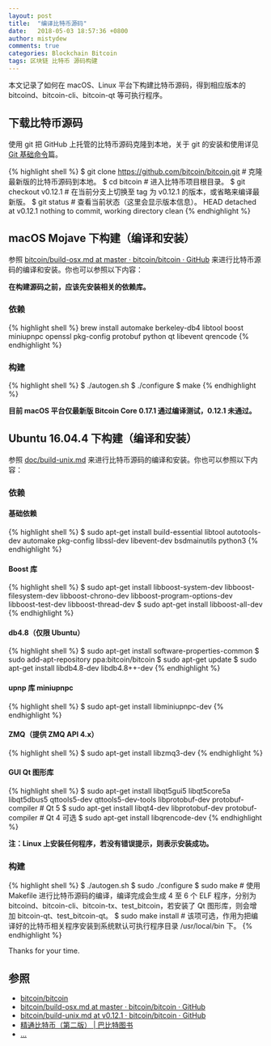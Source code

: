 ```yaml
---
layout: post
title:  "编译比特币源码"
date:   2018-05-03 18:57:36 +0800
author: mistydew
comments: true
categories: Blockchain Bitcoin
tags: 区块链 比特币 源码构建
---
```

本文记录了如何在 macOS、Linux 平台下构建比特币源码，得到相应版本的 bitcoind、bitcoin-cli、bitcoin-qt 等可执行程序。

## 下载比特币源码

使用 git 把 GitHub 上托管的比特币源码克隆到本地，关于 git 的安装和使用详见 [Git 基础命令](/blog/2018/04/git-commands.html)篇。

{% highlight shell %}
$ git clone https://github.com/bitcoin/bitcoin.git # 克隆最新版的比特币源码到本地。
$ cd bitcoin # 进入比特币项目根目录。
$ git checkout v0.12.1 # 在当前分支上切换至 tag 为 v0.12.1 的版本，或省略来编译最新版。
$ git status # 查看当前状态（这里会显示版本信息）。
HEAD detached at v0.12.1
nothing to commit, working directory clean
{% endhighlight %}

## macOS Mojave 下构建（编译和安装）

参照 [bitcoin/build-osx.md at master · bitcoin/bitcoin · GitHub](https://github.com/bitcoin/bitcoin/blob/master/doc/build-osx.md) 来进行比特币源码的编译和安装。你也可以参照以下内容：

**在构建源码之前，应该先安装相关的依赖库。**

### 依赖

{% highlight shell %}
brew install automake berkeley-db4 libtool boost miniupnpc openssl pkg-config protobuf python qt libevent qrencode
{% endhighlight %}

### 构建

{% highlight shell %}
$ ./autogen.sh
$ ./configure
$ make
{% endhighlight %}

**目前 macOS 平台仅最新版 Bitcoin Core 0.17.1 通过编译测试，0.12.1 未通过。**

## Ubuntu 16.04.4 下构建（编译和安装）

参照 [doc/build-unix.md](https://github.com/bitcoin/bitcoin/blob/v0.12.1/doc/build-unix.md) 来进行比特币源码的编译和安装。你也可以参照以下内容：

### 依赖

#### 基础依赖

{% highlight shell %}
$ sudo apt-get install build-essential libtool autotools-dev automake pkg-config libssl-dev libevent-dev bsdmainutils python3
{% endhighlight %}

#### Boost 库

{% highlight shell %}
$ sudo apt-get install libboost-system-dev libboost-filesystem-dev libboost-chrono-dev libboost-program-options-dev libboost-test-dev libboost-thread-dev
$ sudo apt-get install libboost-all-dev
{% endhighlight %}

#### db4.8（仅限 Ubuntu）

{% highlight shell %}
$ sudo apt-get install software-properties-common
$ sudo add-apt-repository ppa:bitcoin/bitcoin
$ sudo apt-get update
$ sudo apt-get install libdb4.8-dev libdb4.8++-dev
{% endhighlight %}

#### upnp 库 miniupnpc

{% highlight shell %}
$ sudo apt-get install libminiupnpc-dev
{% endhighlight %}

#### ZMQ（提供 ZMQ API 4.x）

{% highlight shell %}
$ sudo apt-get install libzmq3-dev
{% endhighlight %}

#### GUI Qt 图形库

{% highlight shell %}
$ sudo apt-get install libqt5gui5 libqt5core5a libqt5dbus5 qttools5-dev qttools5-dev-tools libprotobuf-dev protobuf-compiler # Qt 5
$ sudo apt-get install libqt4-dev libprotobuf-dev protobuf-compiler # Qt 4 可选
$ sudo apt-get install libqrencode-dev
{% endhighlight %}

**注：Linux 上安装任何程序，若没有错误提示，则表示安装成功。**

### 构建

{% highlight shell %}
$ ./autogen.sh
$ sudo ./configure
$ sudo make # 使用 Makefile 进行比特币源码的编译，编译完成会生成 4 至 6 个 ELF 程序，分别为 bitcoind、bitcoin-cli、bitcoin-tx、test_bitcoin，若安装了 Qt 图形库，则会增加 bitcoin-qt、test_bitcoin-qt。
$ sudo make install # 该项可选，作用为把编译好的比特币相关程序安装到系统默认可执行程序目录 /usr/local/bin 下。
{% endhighlight %}

Thanks for your time.

## 参照
* [bitcoin/bitcoin](https://github.com/bitcoin/bitcoin)
* [bitcoin/build-osx.md at master · bitcoin/bitcoin · GitHub](https://github.com/bitcoin/bitcoin/blob/master/doc/build-osx.md)
* [bitcoin/build-unix.md at v0.12.1 · bitcoin/bitcoin · GitHub](https://github.com/bitcoin/bitcoin/blob/v0.12.1/doc/build-unix.md)
* [精通比特币（第二版） \| 巴比特图书](http://book.8btc.com/masterbitcoin2cn)
* [...](https://github.com/mistydew/blockchain)
